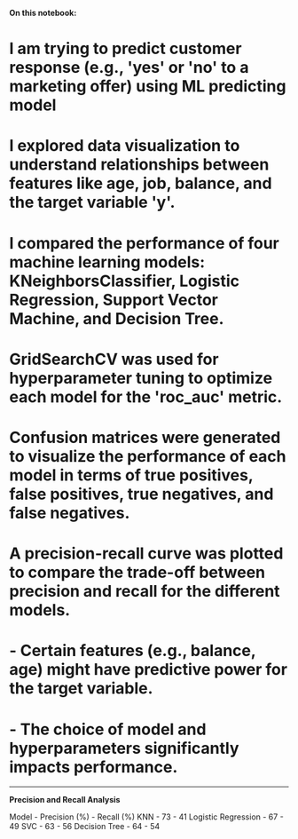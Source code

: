 **On this notebook:**
# I am trying to predict customer response (e.g., 'yes' or 'no' to a marketing offer) using ML predicting model
# I explored data visualization to understand relationships between features like age, job, balance, and the target variable 'y'.
# I compared the performance of four machine learning models: KNeighborsClassifier, Logistic Regression, Support Vector Machine, and Decision Tree.
# GridSearchCV was used for hyperparameter tuning to optimize each model for the 'roc_auc' metric.
# Confusion matrices were generated to visualize the performance of each model in terms of true positives, false positives, true negatives, and false negatives.
# A precision-recall curve was plotted to compare the trade-off between precision and recall for the different models.
# - Certain features (e.g., balance, age) might have predictive power for the target variable.
# - The choice of model and hyperparameters significantly impacts performance.
------------------------
**Precision and Recall Analysis**

Model - Precision (%) - Recall (%)
KNN - 73 - 41
Logistic Regression - 67 - 49
SVC - 63 - 56
Decision Tree - 64 - 54
